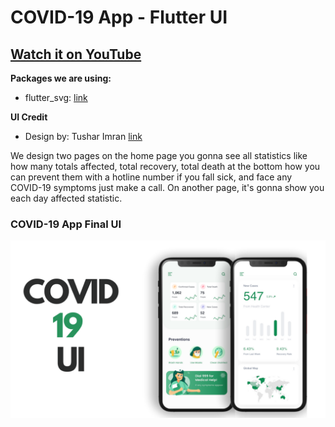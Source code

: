# COVID-19 App - Flutter UI

## [Watch it on YouTube](https://youtu.be/7QB_i95Idf8)

**Packages we are using:**

- flutter_svg: [link](https://pub.dev/packages/flutter_svg)


**UI Credit**

- Design by: Tushar Imran [link](https://www.uplabs.com/posts/corona-virus-update-app)

We design two pages on the home page you gonna see all statistics like how many totals affected, total recovery, total death at the bottom how you can prevent them with a hotline number if you fall sick, and face any COVID-19 symptoms just make a call. On another page, it's gonna show you each day affected statistic.

### COVID-19 App Final UI

![App UI](/UI.png)
